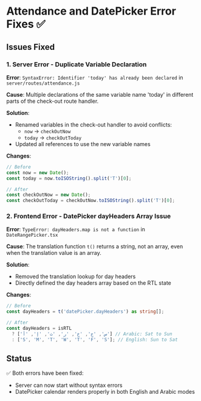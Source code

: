 # Attendance and DatePicker Error Fixes ✅

## Issues Fixed

### 1. Server Error - Duplicate Variable Declaration
**Error**: `SyntaxError: Identifier 'today' has already been declared` in `server/routes/attendance.js`

**Cause**: Multiple declarations of the same variable name 'today' in different parts of the check-out route handler.

**Solution**:
- Renamed variables in the check-out handler to avoid conflicts:
  - `now` → `checkOutNow` 
  - `today` → `checkOutToday`
- Updated all references to use the new variable names

**Changes**:
```javascript
// Before
const now = new Date();
const today = now.toISOString().split('T')[0];

// After
const checkOutNow = new Date();
const checkOutToday = checkOutNow.toISOString().split('T')[0];
```

### 2. Frontend Error - DatePicker dayHeaders Array Issue
**Error**: `TypeError: dayHeaders.map is not a function` in `DateRangePicker.tsx`

**Cause**: The translation function `t()` returns a string, not an array, even when the translation value is an array.

**Solution**:
- Removed the translation lookup for day headers
- Directly defined the day headers array based on the RTL state

**Changes**:
```typescript
// Before
const dayHeaders = t('datePicker.dayHeaders') as string[];

// After
const dayHeaders = isRTL 
  ? ['س', 'ج', 'خ', 'ر', 'ث', 'إ', 'أ'] // Arabic: Sat to Sun
  : ['S', 'M', 'T', 'W', 'T', 'F', 'S']; // English: Sun to Sat
```

## Status
✅ Both errors have been fixed:
- Server can now start without syntax errors
- DatePicker calendar renders properly in both English and Arabic modes